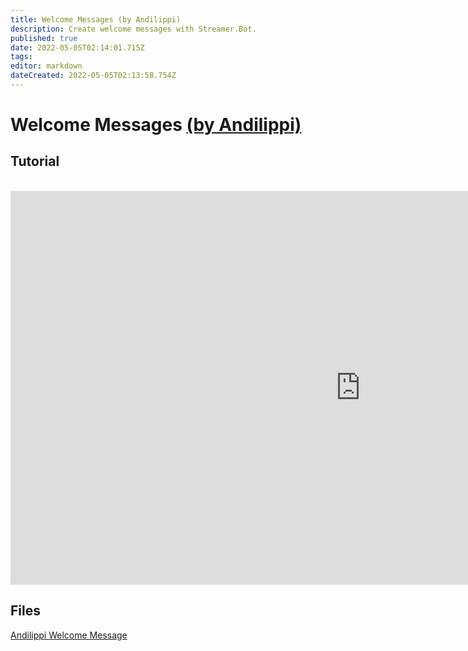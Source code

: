 ```yaml
---
title: Welcome Messages (by Andilippi)
description: Create welcome messages with Streamer.Bot.
published: true
date: 2022-05-05T02:14:01.715Z
tags: 
editor: markdown
dateCreated: 2022-05-05T02:13:58.754Z
---
```


# Welcome Messages [(by Andilippi)](https://www.twitch.tv/andilippi)
## Tutorial
<br>
<iframe width="1120" height="630" src="https://www.youtube.com/embed/ByBnM7_lh6A" title="YouTube video player" frameborder="0" allow="accelerometer; autoplay; clipboard-write; encrypted-media; gyroscope; picture-in-picture" allowfullscreen></iframe>

## Files
[Andilippi Welcome Message](https://cdn.discordapp.com/attachments/878288822620782612/879757058189176942/Andilippi_Welcome_Message.zip)